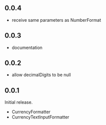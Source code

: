 ## 0.0.4

* receive same parameters as NumberFormat

## 0.0.3

* documentation

## 0.0.2

* allow decimalDigits to be null

## 0.0.1

Initial release.
* CurrencyFormatter
* CurrencyTextInputFormatter
